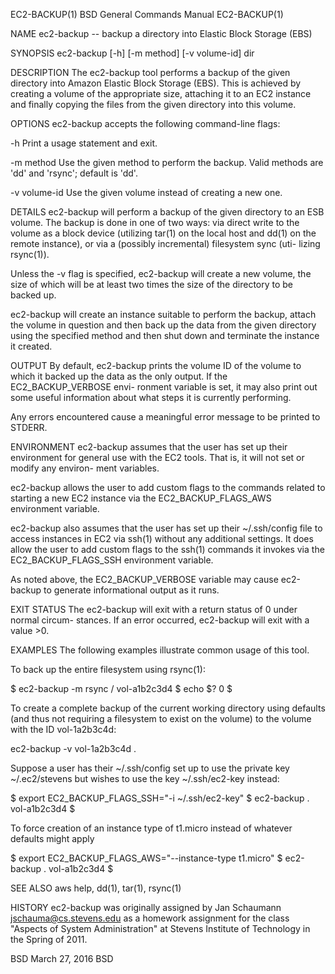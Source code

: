 EC2-BACKUP(1)		  BSD General Commands Manual		 EC2-BACKUP(1)

NAME
ec2-backup -- backup a directory into Elastic Block Storage (EBS)

SYNOPSIS
ec2-backup [-h] [-m method] [-v volume-id] dir

DESCRIPTION
The ec2-backup tool performs a backup of the given directory into Amazon
Elastic Block Storage (EBS).  This is achieved by creating a volume of
the appropriate size, attaching it to an EC2 instance and finally copying
the files from the given directory into this volume.

OPTIONS
ec2-backup accepts the following command-line flags:

-h 	   Print a usage statement and exit.

-m method	   Use the given method to perform the backup.	Valid methods
are 'dd' and 'rsync'; default is 'dd'.

-v volume-id  Use the given volume instead of creating a new one.

DETAILS
ec2-backup will perform a backup of the given directory to an ESB volume.
The backup is done in one of two ways: via direct write to the volume as
a block device (utilizing tar(1) on the local host and dd(1) on the
remote instance), or via a (possibly incremental) filesystem sync (uti-
lizing rsync(1)).

Unless the -v flag is specified, ec2-backup will create a new volume, the
size of which will be at least two times the size of the directory to be
backed up.

ec2-backup will create an instance suitable to perform the backup, attach
the volume in question and then back up the data from the given directory
using the specified method and then shut down and terminate the instance
it created.

OUTPUT
By default, ec2-backup prints the volume ID of the volume to which it
backed up the data as the only output.  If the EC2_BACKUP_VERBOSE envi-
ronment variable is set, it may also print out some useful information
about what steps it is currently performing.

Any errors encountered cause a meaningful error message to be printed to
STDERR.

ENVIRONMENT
ec2-backup assumes that the user has set up their environment for general
use with the EC2 tools.  That is, it will not set or modify any environ-
ment variables.

ec2-backup allows the user to add custom flags to the commands related to
starting a new EC2 instance via the EC2_BACKUP_FLAGS_AWS environment
variable.

ec2-backup also assumes that the user has set up their ~/.ssh/config file
to access instances in EC2 via ssh(1) without any additional settings.
It does allow the user to add custom flags to the ssh(1) commands it
invokes via the EC2_BACKUP_FLAGS_SSH environment variable.

As noted above, the EC2_BACKUP_VERBOSE variable may cause ec2-backup to
generate informational output as it runs.

EXIT STATUS
The ec2-backup will exit with a return status of 0 under normal circum-
stances.  If an error occurred, ec2-backup will exit with a value >0.

EXAMPLES
The following examples illustrate common usage of this tool.

To back up the entire filesystem using rsync(1):

$ ec2-backup -m rsync /
vol-a1b2c3d4
$ echo $?
0
$

To create a complete backup of the current working directory using
defaults (and thus not requiring a filesystem to exist on the volume) to
the volume with the ID vol-1a2b3c4d:

ec2-backup -v vol-1a2b3c4d .

Suppose a user has their ~/.ssh/config set up to use the private key
~/.ec2/stevens but wishes to use the key ~/.ssh/ec2-key instead:

$ export EC2_BACKUP_FLAGS_SSH="-i ~/.ssh/ec2-key"
$ ec2-backup .
vol-a1b2c3d4
$

To force creation of an instance type of t1.micro instead of whatever
defaults might apply

$ export EC2_BACKUP_FLAGS_AWS="--instance-type t1.micro"
$ ec2-backup .
vol-a1b2c3d4
$

SEE ALSO
aws help, dd(1), tar(1), rsync(1)

HISTORY
ec2-backup was originally assigned by Jan Schaumann
<jschauma@cs.stevens.edu> as a homework assignment for the class "Aspects
of System Administration" at Stevens Institute of Technology in the
Spring of 2011.

BSD				March 27, 2016				   BSD